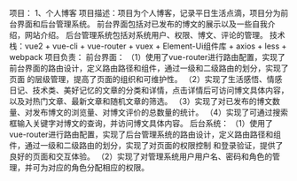 项目：
1、个人博客
项目描述：项目为个人博客，记录平日生活点滴，项目分为前台界面和后台管理系统。
          前台界面包括对已发布的博文的展示以及一些自我介绍，网站介绍。
          后台管理系统包括对系统用户、权限、博文、评论的管理。
技术栈：vue2 + vue-cli + vue-router + vuex + Element-Ui组件库 + axios + less + webpack
项目负责：
           前台界面：
          （1）使用了vue-router进行路由配置，实现了前台界面的路由设计，定义路由路径和组件，通过一级和二级路由的划分，实现了页面
              的层级管理，提高了页面的组织和可维护性。
          （2）实现了生活感悟、情感日记、技术类、美好记忆的文章的分类和详情，点击详情后可访问博文具体内容，以及对热门文章、最新文章和随机文章的筛选。
          （3）实现了对已发布的博文数量、对发布博文的浏览量、对博文评价的总数量的统计。
          （4）实现了可通过搜索框输入关键字对博文的查询，并访问博文具体内容。
           后台系统：
           （1）使用了vue-router进行路由配置，实现了后台管理系统的路由设计，定义路由路径和组件，通过一级和二级路由的划分，实现了对页面的权限控制
                和登录验证，提供了良好的页面和交互体验。
           （2）实现了对管理系统用户用户名、密码和角色的管理，并可为对应的角色分配相应的权限。
